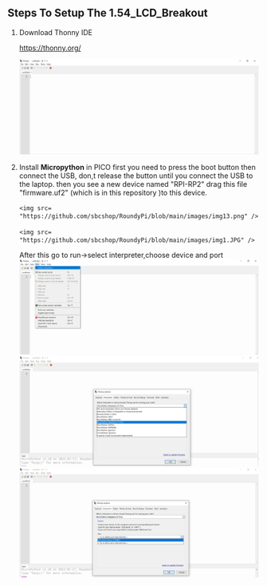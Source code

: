 ## Steps To Setup The 1.54_LCD_Breakout
1. Download Thonny IDE 

   https://thonny.org/
   
   <img src= "https://github.com/sbcshop/RoundyPi/blob/main/images/img.JPG" />
   
 2. Install **Micropython** in PICO
     first you need to press the boot button then connect the USB, don,t release the button until you connect the USB to the laptop. then you see a new device named         "RPI-RP2" drag this file "firmware.uf2" (which is in this repository )to this device. 
     
        <img src= "https://github.com/sbcshop/RoundyPi/blob/main/images/img13.png" />
        
        <img src= "https://github.com/sbcshop/RoundyPi/blob/main/images/img1.JPG" />
        
     After this go to run->select interpreter,choose device and port
        <img src= "https://github.com/sbcshop/RoundyPi/blob/main/images/img2.png" />
        <img src= "https://github.com/sbcshop/RoundyPi/blob/main/images/img3.png" />
        <img src= "https://github.com/sbcshop/RoundyPi/blob/main/images/img4.png" />
